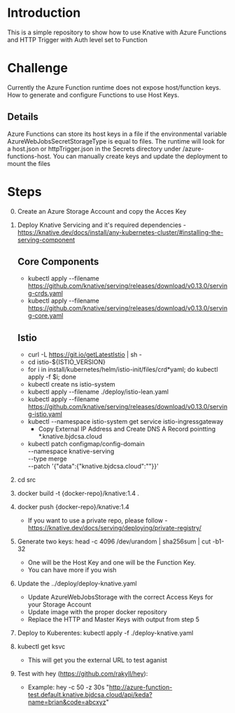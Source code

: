 # Introduction

This is a simple repository to show how to use Knative with Azure Functions and HTTP Trigger with Auth level set to Function

# Challenge

Currently the Azure Function runtime does not expose host/function keys. How to generate and configure Functions to use Host Keys.
## Details
Azure Functions can store its host keys in a file if the environmental variable AzureWebJobsSecretStorageType is equal to files. The runtime will look for a host.json or httpTrigger.json in the Secrets directory under /azure-functions-host.  You can manually create keys and update the deployment to mount the files

# Steps
0. Create an Azure Storage Account and copy the Acces Key
1. Deploy Knative Servicing and it's required dependencies - https://knative.dev/docs/install/any-kubernetes-cluster/#installing-the-serving-component
    ## Core Components 
    * kubectl apply --filename https://github.com/knative/serving/releases/download/v0.13.0/serving-crds.yaml
    * kubectl apply --filename https://github.com/knative/serving/releases/download/v0.13.0/serving-core.yaml

    ## Istio
    * curl -L https://git.io/getLatestIstio | sh -
    * cd istio-${ISTIO_VERSION}
    * for i in install/kubernetes/helm/istio-init/files/crd*yaml; do kubectl apply -f $i; done
    * kubectl create ns istio-system
    * kubectl apply --filename ./deploy/istio-lean.yaml
    * kubectl apply --filename https://github.com/knative/serving/releases/download/v0.13.0/serving-istio.yaml
    * kubectl --namespace istio-system get service istio-ingressgateway
        * Copy External IP Address and Create DNS A Record pointting *.knative.bjdcsa.cloud
    * kubectl patch configmap/config-domain \
        --namespace knative-serving \
        --type merge \
        --patch '{"data":{"knative.bjdcsa.cloud":""}}'
2. cd src
3. docker build -t {docker-repo}/knative:1.4 . 
4. docker push {docker-repo}/knative:1.4 
    * If you want to use a private repo, please follow - https://knative.dev/docs/serving/deploying/private-registry/
5. Generate two keys: head -c 4096 /dev/urandom | sha256sum | cut -b1-32
    * One will be the Host Key and one will be the Function Key.
    * You can have more if you wish 
6. Update the ../deploy/deploy-knative.yaml
    * Update AzureWebJobsStorage with the correct Access Keys for your Storage Account
    * Update image with the proper docker repository
    * Replace the HTTP and Master Keys with output from step 5
8. Deploy to Kuberentes: kubectl apply -f ./deploy-knative.yaml
9. kubectl get ksvc 
    * This will get you the external URL to test aganist 
9. Test with hey (https://github.com/rakyll/hey):  
    * Example: hey -c 50 -z 30s "http://azure-function-test.default.knative.bjdcsa.cloud/api/keda?name=brian&code=abcxyz"
